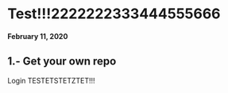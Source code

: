 # Test!!!2222222333444555666

#### February 11, 2020

## 1.- Get your own repo

Login TESTETSTETZTET!!!
